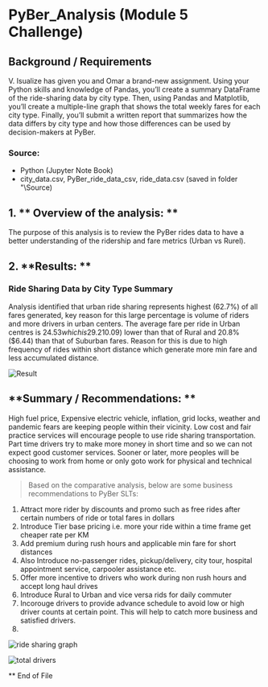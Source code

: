 # PyBer_Analysis (Module 5 Challenge)

## **Background / Requirements**
V. Isualize has given you and Omar a brand-new assignment. Using your Python skills and knowledge of Pandas, you’ll create a summary DataFrame of the ride-sharing data by city type. Then, using Pandas and Matplotlib, you’ll create a multiple-line graph that shows the total weekly fares for each city type. Finally, you’ll submit a written report that summarizes how the data differs by city type and how those differences can be used by decision-makers at PyBer.

### **Source:** 
- Python (Jupyter Note Book) 
- city_data.csv, PyBer_ride_data_csv, ride_data.csv (saved in folder "\Source)

## 1. ** Overview of the analysis: **
The purpose of this analysis is to review the PyBer rides data to have a better understanding of the ridership and fare metrics (Urban vs Rurel).

## 2. **Results: **

### Ride Sharing Data by City Type Summary


Analysis identified that urban ride sharing represents highest (62.7%) of all fares generated, key reason for this large percentage is volume of riders and more drivers in urban centers. The average fare per ride in Urban centres is $24.53 which is 29.2% ($10.09) lower than that of Rural and 20.8% ($6.44) than that of Suburban fares. Reason for this is due to high frequency of rides within short distance which generate more min fare and less accumulated distance.

![Result](https://user-images.githubusercontent.com/90229438/152299645-b46e813d-4301-40c6-bd23-57bf3f99a12d.PNG)


## **Summary / Recommendations: **

High fuel price, Expensive electric vehicle, inflation, grid locks, weather and pandemic fears are keeping people within their vicinity. Low cost and fair practice services will encourage people to use ride sharing transportation. Part time drivers try to make more money in short time and so we can not expect good customer services. Sooner or later, more peoples will be choosing to work from home or only goto work for physical and technical assistance.   

> Based on the comparative analysis, below are some business recommendations to PyBer SLTs:
1. Attract more rider by discounts and promo such as free rides after certain numbers of ride or total fares in dollars
2. Introduce Tier base pricing i.e. more your ride within a time frame get cheaper rate per KM
3. Add premium during rush hours and applicable min fare for short distances
4. Also Introduce no-passenger rides, pickup/delivery, city tour, hospital appointment service, carpooler assistance etc. 
5. Offer more incentive to drivers who work during non rush hours and accept long haul drives
6. Introduce Rural to Urban and vice versa rids for daily commuter
7. Incorouge drivers to provide advance schedule to avoid low or high driver counts at certain point. This will help to catch more business and satisfied drivers.
8. 


![ride sharing graph](https://user-images.githubusercontent.com/90229438/152631858-a0273618-330f-424a-8ea3-d74a9a6d1350.PNG)



![total drivers](https://user-images.githubusercontent.com/90229438/152631870-17251658-3d6d-4811-9a46-dd4636ea7c8f.PNG)

** End of File

